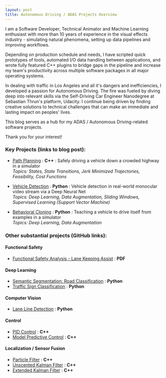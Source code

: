 ```yaml
---
layout: post
title: Autonomous Driving / ADAS Projects Overview
---
```

I am a Software Developer, Technical Animator and Machine Learning enthusiast with more than 10 years of experience in the visual effects industry - simulating natural phenomena, setting up data pipelines and improving workflows.

Depending on production schedule and needs, I have scripted quick prototypes of tools, automated I/O data handling between applications, and wrote fully featured C++ plugins to bridge gaps in the pipeline and increase my team's productivity across multiple software packages in all major operating systems.

In dealing with traffic in Los Angeles and all it's dangers and inefficiencies, I developed a passion for Autonomous Driving. The fire was fueled by diving deep into relevant skills via the Self-Driving Car Engineer Nanodegree at Sebastian Thrun's platform, Udacity. I continue being driven by finding creative solutions to technical challenges that can make an immediate and lasting impact on peoples' lives.

This blog serves as a hub for my ADAS / Autonomous Driving-related software projects.  

Thank you for your interest!

### Key Projects (links to blog post):
- [Path Planning](https://merbar.github.io/Path-Planning/) : **C++** : Safely driving a vehicle down a crowded highway in a simulator  
*Topics: States, State Transitions, Jerk Minimized Trajectories, Feasibility, Cost Functions*

- [Vehicle Detection](https://merbar.github.io/Vehicle-Detection/) : **Python** : Vehicle detection in real-world monocular video stream via a Deep Neural Net  
*Topics: Deep Learning, Data Augmentation, Sliding Windows, Supervised Learning (Support Vector Machine)*

- [Behavioral Cloning](https://merbar.github.io/Behavioral-Cloning/) : **Python** : Teaching a vehicle to drive itself from examples in a simulator  
*Topics: Deep Learning, Data Augmentation*

### Other substantial projects (GitHub links):

#### Functional Safety
- [Functional Safety Analysis - Lane Keeping Assist](https://github.com/merbar/CarND-Functional-Safety-Project) : **PDF**

#### Deep Learning
- [Semantic Segmentation: Road Classification](https://github.com/merbar/CarND-Semantic-Segmentation) : **Python**
- [Traffic Sign Classification](https://github.com/merbar/CarND-Traffic-Signs) : **Python**

#### Computer Vision
- [Lane Line Detection](https://github.com/merbar/CarND-Advanced-Lane-Lines) : **Python**

#### Control
- [PID Control](https://github.com/merbar/CarND-PID-Control-Project) : **C++**  
- [Model Predictive Control](https://github.com/merbar/CarND-MPC-Project) : **C++**

#### Localization / Sensor Fusion
- [Particle Filter](https://github.com/merbar/CarND-Kidnapped-Vehicle-Project) : **C++**  
- [Unscented Kalman Filter](https://github.com/merbar/CarND-Unscented-Kalman-Filter-Project) : **C++**  
- [Extended Kalman Filter](https://github.com/merbar/CarND-Extended-Kalman-Filter-Project) : **C++**
